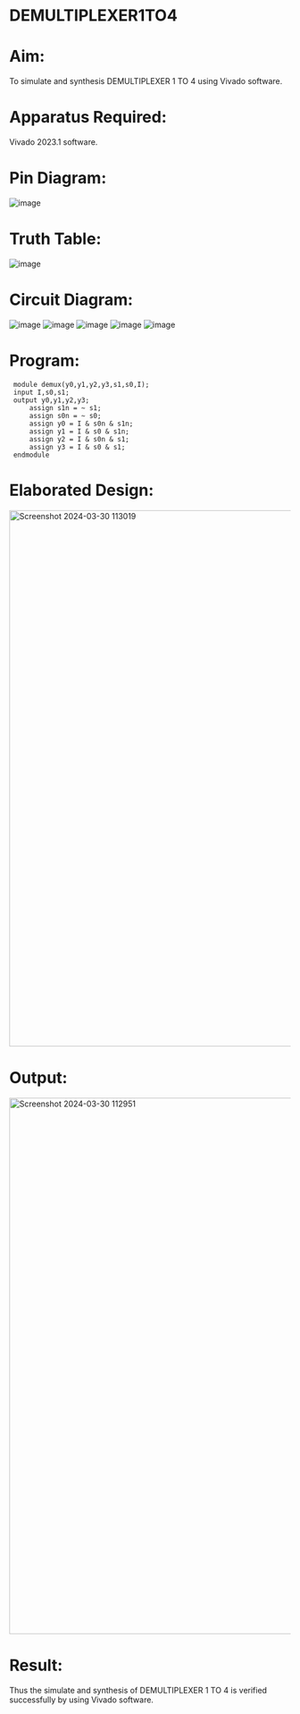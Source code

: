# DEMULTIPLEXER1TO4
# Aim:
To simulate and synthesis DEMULTIPLEXER 1 TO 4 using Vivado software.
# Apparatus Required:
Vivado 2023.1 software.
# Pin Diagram:
![image](https://github.com/RESMIRNAIR/DEMULTIPLEXER1TO4/assets/154305926/b6d81e6c-81ec-4f91-ae42-832a68f8facc)
# Truth Table:
![image](https://github.com/RESMIRNAIR/DEMULTIPLEXER1TO4/assets/154305926/bb0a83c7-b4f3-463b-b422-f2ff65b1a0ee)
# Circuit Diagram:
![image](https://github.com/RESMIRNAIR/DEMULTIPLEXER1TO4/assets/154305926/dcd56444-97dd-454b-bddf-c7472c4af1de)
![image](https://github.com/RESMIRNAIR/DEMULTIPLEXER1TO4/assets/154305926/03fbbbdf-8ae3-4653-8047-7d4cbf555ccb)
![image](https://github.com/RESMIRNAIR/DEMULTIPLEXER1TO4/assets/154305926/f48cc07d-c76f-4d1c-8907-11e99711b751)
![image](https://github.com/RESMIRNAIR/DEMULTIPLEXER1TO4/assets/154305926/a3075cf9-55ba-4478-b20c-c7128badef04)
![image](https://github.com/RESMIRNAIR/DEMULTIPLEXER1TO4/assets/154305926/e07386db-69b3-4a5f-945f-b38929b801ea)
# Program:
     module demux(y0,y1,y2,y3,s1,s0,I);
     input I,s0,s1;
     output y0,y1,y2,y3;
         assign s1n = ~ s1;
         assign s0n = ~ s0;
         assign y0 = I & s0n & s1n;
         assign y1 = I & s0 & s1n;
         assign y2 = I & s0n & s1;
         assign y3 = I & s0 & s1;
     endmodule
# Elaborated Design:
<img width="960" alt="Screenshot 2024-03-30 113019" src="https://github.com/DeepanAnbazhagan/DEMULTIPLEXER1TO4/assets/164902865/2933fde0-8db4-4f5c-bbb6-a4175f30d6db">

# Output:
<img width="960" alt="Screenshot 2024-03-30 112951" src="https://github.com/DeepanAnbazhagan/DEMULTIPLEXER1TO4/assets/164902865/5ae7b88b-d5e1-4a3c-93fe-dd64e73574cd">

# Result:
Thus the simulate and synthesis of DEMULTIPLEXER 1 TO 4 is verified successfully by using Vivado software.

